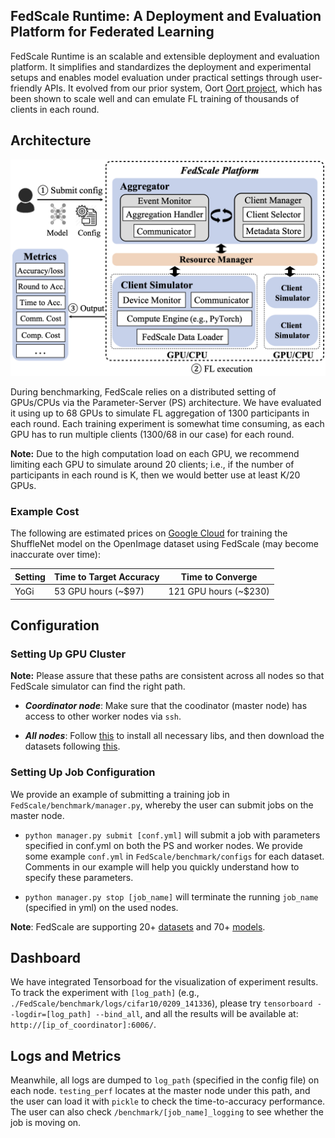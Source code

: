 
## FedScale Runtime: A Deployment and Evaluation Platform for Federated Learning

FedScale Runtime is an scalable and extensible deployment and evaluation platform. 
It simplifies and standardizes the deployment and experimental setups and enables model evaluation under practical settings through user-friendly APIs.
It evolved from our prior system, Oort [Oort project](https://github.com/SymbioticLab/Oort), which has been shown to scale well and can emulate FL training of thousands of clients in each round.

## Architecture

<img src="fedscale-sim-mode.png" alt="FAR enables the developer to benchmark various FL efforts with practical FL data and metrics">

During benchmarking, FedScale relies on a distributed setting of GPUs/CPUs via the Parameter-Server (PS) architecture. 
We have evaluated it using up to 68 GPUs to simulate FL aggregation of 1300 participants in each round. 
Each training experiment is somewhat time consuming, as each GPU has to run multiple clients (1300/68 in our case) for each round. 

**Note:**
Due to the high computation load on each GPU, we recommend limiting each GPU to simulate around 20 clients; i.e., if the number of participants in each round is K, then we would better use at least K/20 GPUs.

### Example Cost

The following are estimated prices on [Google Cloud](https://cloud.google.com/products/calculator) for training the ShuffleNet model on the OpenImage dataset using FedScale (may become inaccurate over time): 

| Setting     | Time to Target Accuracy  | Time to Converge
| ----------- | ------------------------ | ----------------
| YoGi        | 53  GPU hours (~$97)     | 121  GPU hours (~$230)


## Configuration


### Setting Up GPU Cluster

**Note:**
Please assure that these paths are consistent across all nodes so that FedScale simulator can find the right path.

- ***Coordinator node***: Make sure that the coodinator (master node) has access to other worker nodes via ```ssh```. 

- ***All nodes***: Follow [this](https://github.com/SymbioticLab/FedScale#getting-started) to install all necessary libs, and then download the datasets following [this](https://github.com/SymbioticLab/FedScale/blob/master/benchmark/dataset/README.md).

### Setting Up Job Configuration

We provide an example of submitting a training job in ```FedScale/benchmark/manager.py```, whereby the user can submit jobs on the master node. 

- ```python manager.py submit [conf.yml]``` will submit a job with parameters specified in conf.yml on both the PS and worker nodes. 
We provide some example ```conf.yml``` in ```FedScale/benchmark/configs``` for each dataset. 
Comments in our example will help you quickly understand how to specify these parameters. 

- ```python manager.py stop [job_name]``` will terminate the running ```job_name``` (specified in yml) on the used nodes. 

**Note**: FedScale are supporting 20+ [datasets](https://github.com/SymbioticLab/FedScale/blob/master/benchmark/dataset/README.md) and 70+ [models](https://github.com/SymbioticLab/FedScale/blob/master/fedscale/utils/models/cv_models/README.md).

## Dashboard

We have integrated Tensorboad for the visualization of experiment results. To track the experiment with ```[log_path]``` (e.g., ```./FedScale/benchmark/logs/cifar10/0209_141336```), please try ```tensorboard --logdir=[log_path] --bind_all```, and all the results will be available at: ```http://[ip_of_coordinator]:6006/```.

## Logs and Metrics

Meanwhile, all logs are dumped to ```log_path``` (specified in the config file) on each node. 
```testing_perf``` locates at the master node under this path, and the user can load it with ```pickle``` to check the time-to-accuracy performance. The user can also check ```/benchmark/[job_name]_logging``` to see whether the job is moving on.
